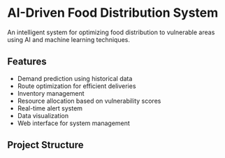 # AI-Driven Food Distribution System

An intelligent system for optimizing food distribution to vulnerable areas using AI and machine learning techniques.

## Features

- Demand prediction using historical data
- Route optimization for efficient deliveries
- Inventory management
- Resource allocation based on vulnerability scores
- Real-time alert system
- Data visualization
- Web interface for system management

## Project Structure
